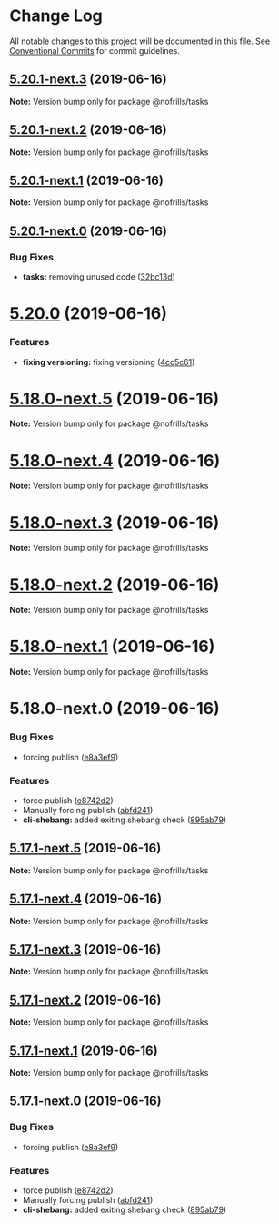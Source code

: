 # Change Log

All notable changes to this project will be documented in this file.
See [Conventional Commits](https://conventionalcommits.org) for commit guidelines.

## [5.20.1-next.3](https://github.com/nativecode-dev/cli-tools/compare/@nofrills/tasks@5.20.1-next.2...@nofrills/tasks@5.20.1-next.3) (2019-06-16)

**Note:** Version bump only for package @nofrills/tasks





## [5.20.1-next.2](https://github.com/nativecode-dev/cli-tools/compare/@nofrills/tasks@5.20.1...@nofrills/tasks@5.20.1-next.2) (2019-06-16)

**Note:** Version bump only for package @nofrills/tasks





## [5.20.1-next.1](https://github.com/nativecode-dev/cli-tools/compare/@nofrills/tasks@5.20.1-next.0...@nofrills/tasks@5.20.1-next.1) (2019-06-16)

**Note:** Version bump only for package @nofrills/tasks





## [5.20.1-next.0](https://github.com/nativecode-dev/cli-tools/compare/@nofrills/tasks@5.20.0...@nofrills/tasks@5.20.1-next.0) (2019-06-16)


### Bug Fixes

* **tasks:** removing unused code ([32bc13d](https://github.com/nativecode-dev/cli-tools/commit/32bc13d))





# [5.20.0](https://github.com/nativecode-dev/cli-tools/compare/@nofrills/tasks@5.18.0-next.5...@nofrills/tasks@5.20.0) (2019-06-16)


### Features

* **fixing versioning:** fixing versioning ([4cc5c61](https://github.com/nativecode-dev/cli-tools/commit/4cc5c61))





# [5.18.0-next.5](https://github.com/nativecode-dev/cli-tools/compare/@nofrills/tasks@5.18.0-next.4...@nofrills/tasks@5.18.0-next.5) (2019-06-16)

**Note:** Version bump only for package @nofrills/tasks





# [5.18.0-next.4](https://github.com/nativecode-dev/cli-tools/compare/@nofrills/tasks@5.18.0-next.3...@nofrills/tasks@5.18.0-next.4) (2019-06-16)

**Note:** Version bump only for package @nofrills/tasks





# [5.18.0-next.3](https://github.com/nativecode-dev/cli-tools/compare/@nofrills/tasks@5.18.0-next.2...@nofrills/tasks@5.18.0-next.3) (2019-06-16)

**Note:** Version bump only for package @nofrills/tasks





# [5.18.0-next.2](https://github.com/nativecode-dev/cli-tools/compare/@nofrills/tasks@5.18.0-next.1...@nofrills/tasks@5.18.0-next.2) (2019-06-16)

**Note:** Version bump only for package @nofrills/tasks





# [5.18.0-next.1](https://github.com/nativecode-dev/cli-tools/compare/@nofrills/tasks@5.18.0-next.0...@nofrills/tasks@5.18.0-next.1) (2019-06-16)

**Note:** Version bump only for package @nofrills/tasks





# 5.18.0-next.0 (2019-06-16)


### Bug Fixes

* forcing publish ([e8a3ef9](https://github.com/nativecode-dev/cli-tools/commit/e8a3ef9))


### Features

* force publish ([e8742d2](https://github.com/nativecode-dev/cli-tools/commit/e8742d2))
* Manually forcing publish ([abfd241](https://github.com/nativecode-dev/cli-tools/commit/abfd241))
* **cli-shebang:** added exiting shebang check ([895ab79](https://github.com/nativecode-dev/cli-tools/commit/895ab79))





## [5.17.1-next.5](https://github.com/nativecode-dev/cli-tools/compare/@nofrills/tasks@5.17.1-next.4...@nofrills/tasks@5.17.1-next.5) (2019-06-16)

**Note:** Version bump only for package @nofrills/tasks





## [5.17.1-next.4](https://github.com/nativecode-dev/cli-tools/compare/@nofrills/tasks@5.17.1-next.3...@nofrills/tasks@5.17.1-next.4) (2019-06-16)

**Note:** Version bump only for package @nofrills/tasks





## [5.17.1-next.3](https://github.com/nativecode-dev/cli-tools/compare/@nofrills/tasks@5.17.1-next.2...@nofrills/tasks@5.17.1-next.3) (2019-06-16)

**Note:** Version bump only for package @nofrills/tasks





## [5.17.1-next.2](https://github.com/nativecode-dev/cli-tools/compare/@nofrills/tasks@5.17.1-next.1...@nofrills/tasks@5.17.1-next.2) (2019-06-16)

**Note:** Version bump only for package @nofrills/tasks





## [5.17.1-next.1](https://github.com/nativecode-dev/cli-tools/compare/@nofrills/tasks@5.17.1-next.0...@nofrills/tasks@5.17.1-next.1) (2019-06-16)

**Note:** Version bump only for package @nofrills/tasks





## 5.17.1-next.0 (2019-06-16)


### Bug Fixes

* forcing publish ([e8a3ef9](https://github.com/nativecode-dev/cli-tools/commit/e8a3ef9))


### Features

* force publish ([e8742d2](https://github.com/nativecode-dev/cli-tools/commit/e8742d2))
* Manually forcing publish ([abfd241](https://github.com/nativecode-dev/cli-tools/commit/abfd241))
* **cli-shebang:** added exiting shebang check ([895ab79](https://github.com/nativecode-dev/cli-tools/commit/895ab79))
